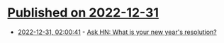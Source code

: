 # [Published on 2022-12-31](index.md)

* [2022-12-31, 02:00:41](https://news.ycombinator.com/item?id=34192647) - [Ask HN: What is your new year's resolution?](https://news.ycombinator.com/item?id=34192647)
